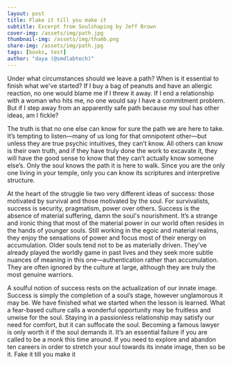 ```yaml
---
layout: post
title: Flake it till you make it
subtitle: Excerpt from Soulshaping by Jeff Brown
cover-img: /assets/img/path.jpg
thumbnail-img: /assets/img/thumb.png
share-img: /assets/img/path.jpg
tags: [books, test]
author: "daya (@smdlabtech)"
---
```


Under what circumstances should we leave a path? When is it essential to finish what we've started? If I buy a bag of peanuts and have an allergic reaction, no one would blame me if I threw it away. If I end a relationship with a woman who hits me, no one would say I have a commitment problem. But if I step away from an apparently safe path because my soul has other ideas, am I fickle?

The truth is that no one else can know for sure the path we are here to take. It’s tempting to listen—many of us long for that omnipotent other—but unless they are true psychic intuitives, they can’t know. All others can know is their own truth, and if they have truly done the work to excavate it, they will have the good sense to know that they can’t actually know someone else’s. Only the soul knows the path it is here to walk. Since you are the only one living in your temple, only you can know its scriptures and interpretive structure.

At the heart of the struggle lie two very different ideas of success: those motivated by survival and those motivated by the soul. For survivalists, success is security, pragmatism, power over others. Success is the absence of material suffering, damn the soul's nourishment. It’s a strange and ironic thing that most of the material power in our world often resides in the hands of younger souls. Still working in the egoic and material realms, they enjoy the sensations of power and focus most of their energy on accumulation. Older souls tend not to be as materially driven. They’ve already played the worldly game in past lives and they seek more subtle nuances of meaning in this one—authentication rather than accumulation. They are often ignored by the culture at large, although they are truly the most genuine warriors.

A soulful notion of success rests on the actualization of our innate image. Success is simply the completion of a soul’s stage, however unglamorous it may be. We have finished what we started when the lesson is learned. What a fear-based culture calls a wonderful opportunity may be fruitless and unwise for the soul. Staying in a passionless relationship may satisfy our need for comfort, but it can suffocate the soul. Becoming a famous lawyer is only worth it if the soul demands it. It’s an essential failure if you are called to be a monk this time around. If you need to explore and abandon ten careers in order to stretch your soul towards its innate image, then so be it. Fake it till you make it
